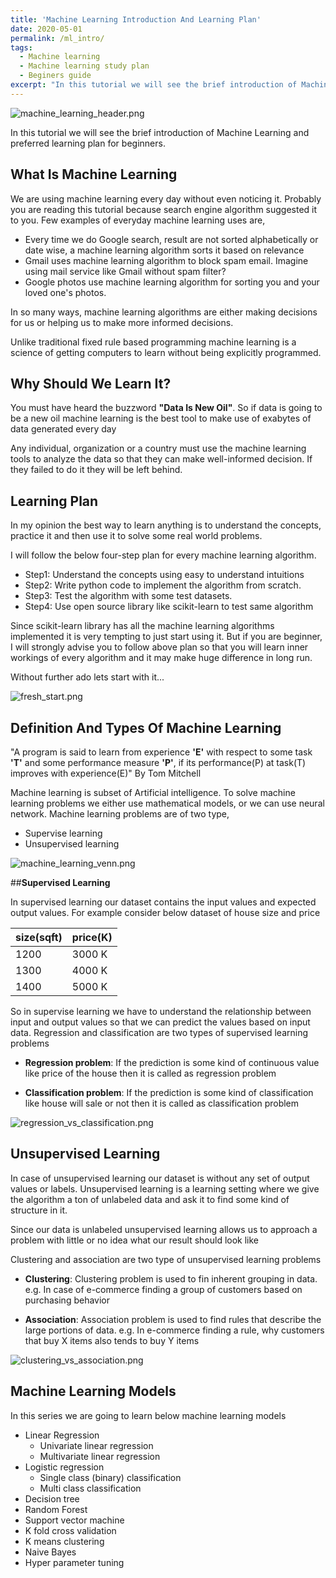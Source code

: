 ```yaml
---
title: 'Machine Learning Introduction And Learning Plan'
date: 2020-05-01
permalink: /ml_intro/
tags:
  - Machine learning
  - Machine learning study plan
  - Beginers guide
excerpt: "In this tutorial we will see the brief introduction of Machine Learning and preferred learning plan for beginners"
---
```


![machine_learning_header.png](https://raw.githubusercontent.com/satishgunjal/images/master/Machine_Learning_Header.png) 

In this tutorial we will see the brief introduction of Machine Learning and preferred learning plan for beginners.
  
## **What Is Machine Learning**
 
We are using machine learning every day without even noticing it. Probably you are reading this tutorial because search engine algorithm suggested it to you. Few examples of everyday machine learning uses are,
 
* Every time we do Google search, result are not sorted alphabetically or date wise, a machine learning algorithm sorts it based on relevance
* Gmail uses machine learning algorithm to block spam email. Imagine using mail service like Gmail without spam filter?
* Google photos use machine learning algorithm for sorting you and your loved one's photos.
 
In so many ways, machine learning algorithms are either making decisions for us or helping us to make more informed decisions.
 
Unlike traditional fixed rule based programming machine learning is a science of getting computers to learn without being explicitly programmed.
 
## **Why Should We Learn It?**
 
You must have heard the buzzword **"Data Is New Oil"**. So if data is going to be a new oil machine learning is the best tool to make use of exabytes of data generated every day
 
Any individual, organization or a country must use the machine learning tools to analyze the data so that they can make well-informed decision. If they failed to do it they will be left behind.
 
## **Learning Plan**
 
In my opinion the best way to learn anything is to understand the concepts, practice it and then use it to solve some real world problems.
 
I will follow the below four-step plan for every machine learning algorithm. 
* Step1: Understand the concepts using easy to understand intuitions 
* Step2: Write python code to implement the algorithm from scratch. 
* Step3: Test the algorithm with some test datasets.
* Step4: Use open source library like scikit-learn to test same algorithm
 
Since scikit-learn library has all the machine learning algorithms implemented it is very tempting to just start using it. But if you are beginner, I will strongly advise you to follow above plan so that you will learn inner workings of every algorithm and it may make huge difference in long run.
 
Without further ado lets start with it...
 
![fresh_start.png](https://github.com/satishgunjal/images/blob/master/fresh_start2.png?raw=true)
 
## **Definition And Types Of Machine Learning**
 
"A program is said to learn from experience **'E'** with respect to some task **'T'**  and some performance measure **'P'**, if its performance(P) at task(T) improves with experience(E)"  By Tom Mitchell
 
Machine learning is subset of Artificial intelligence. To solve machine learning problems we either use mathematical models, or we can use neural network. Machine learning problems are of two type,
* Supervise learning
* Unsupervised learning
 
![machine_learning_venn.png](https://github.com/satishgunjal/images/blob/master/Machine_Learning_Venn.png?raw=true)
 
##**Supervised Learning**
 
In supervised learning our dataset contains the input values and expected output values. For example consider below dataset of house size and price
 
size(sqft) | price(K)
--- | ---
1200 | 3000 K
1300 | 4000 K
1400 | 5000 K
 
So in supervise learning we have to understand the relationship between input and output values so that we can predict the values based on input data.
Regression and classification are two types of supervised learning problems
* **Regression problem**: If the prediction is some kind of continuous value like price of the house then it is called as regression problem
 
* **Classification problem**: If the prediction is some kind of classification like house will sale or not then it is called as classification problem
 
![regression_vs_classification.png](https://github.com/satishgunjal/images/blob/master/Regression_vs_Classification.png?raw=true)
 
## **Unsupervised Learning**
 
In case of unsupervised learning our dataset is without any set of output values or labels. Unsupervised learning is a learning setting where we give the algorithm a ton of unlabeled data and ask it to find some kind of structure in it.
 
Since our data is unlabeled unsupervised learning allows us to approach a problem with little or no idea what our result should look like
 
Clustering and association are two type of unsupervised learning problems
 
* **Clustering**: Clustering problem is used to fin inherent grouping in data. e.g. In case of e-commerce finding a group of customers based on purchasing behavior
 
* **Association**: Association problem is used to find rules that describe the large portions of data. e.g. In e-commerce finding a rule, why customers that buy X items also tends to buy Y items
 
![clustering_vs_association.png](https://github.com/satishgunjal/images/blob/master/clustering_vs_association.png?raw=true)
 
## **Machine Learning Models**
 
In this series we are going to learn below machine learning models
 
* Linear Regression
  - Univariate linear regression
  - Multivariate linear regression
* Logistic regression
  - Single class (binary) classification
  - Multi class classification
* Decision tree
* Random Forest
* Support vector machine
* K fold cross validation
* K means clustering
* Naive Bayes
* Hyper parameter tuning
